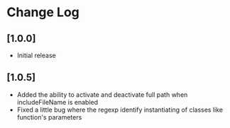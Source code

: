 # Change Log

## [1.0.0]

- Initial release

## [1.0.5]

- Added the ability to activate and deactivate full path when includeFileName is enabled
- Fixed a little bug where the regexp identify instantiating of classes like function's parameters
